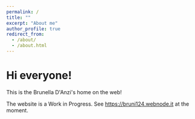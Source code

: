 ```yaml
---
permalink: /
title: ""
excerpt: "About me"
author_profile: true
redirect_from: 
  - /about/
  - /about.html
---
```


Hi everyone!
======
This is the Brunella D'Anzi's home on the web!

The website is a Work in Progress. 
See <a href="/about">https://bruni124.webnode.it</a> at the moment. 
